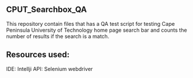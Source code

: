 ## CPUT_Searchbox_QA

This repository contain files that has a QA test script for testing Cape Peninsula University of Technology home page search bar and counts the number of results if the search is a match.

## Resources used:

IDE: Intellji
API: Selenium webdriver

 
